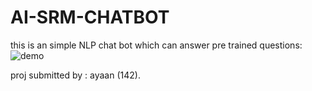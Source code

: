 # AI-SRM-CHATBOT
this is an simple NLP chat bot which can answer pre trained questions:
![demo](https://github.com/ayaan-momin/AI-SRM-CHATBOT/assets/104273942/6a80430b-5dcc-4005-a7ff-55215d9523da)

proj submitted by :
ayaan (142).
